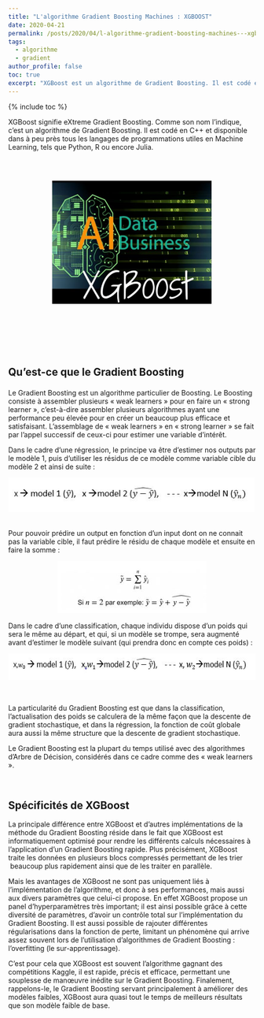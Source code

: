 ```yaml
---
title: "L'algorithme Gradient Boosting Machines : XGBOOST"
date: 2020-04-21
permalink: /posts/2020/04/l-algorithme-gradient-boosting-machines---xgboost
tags:
  - algorithme
  - gradient
author_profile: false
toc: true
excerpt: "XGBoost est un algorithme de Gradient Boosting. Il est codé en C++ et disponible dans tous les langages de programmation utiles en Machine Learning, tels que Python, R ou encore Julia."
---
```


{% include toc %}

<p>XGBoost signifie eXtreme Gradient Boosting. Comme son nom l&rsquo;indique, c&rsquo;est un algorithme de Gradient Boosting. Il est cod&eacute; en C++ et disponible dans &agrave; peu pr&egrave;s tous les langages de programmations utiles en Machine Learning, tels que Python, R ou encore Julia.</p>



<p>&nbsp;</p>



<h2 style="text-align:center"><img alt="" src="/images/media/uploads/2020/04/21/xgboost1.JPG" style="height:250px; width:330px" /></h2>



<h2><br />

&nbsp;<br />

<strong>Qu&rsquo;est-ce que le Gradient Boosting</strong></h2>



<p>Le Gradient Boosting est un algorithme particulier de Boosting. Le Boosting consiste &agrave; assembler plusieurs &laquo; weak learners &raquo; pour en faire un &laquo; strong learner &raquo;, c&rsquo;est-&agrave;-dire assembler plusieurs algorithmes ayant une performance peu &eacute;lev&eacute;e pour en cr&eacute;er un beaucoup plus efficace et satisfaisant. L&rsquo;assemblage de &laquo; weak learners &raquo; en &laquo; strong learner &raquo; se fait par l&rsquo;appel successif de ceux-ci pour estimer une variable d&rsquo;int&eacute;r&ecirc;t.</p>



<p>Dans le cadre d&rsquo;une r&eacute;gression, le principe va &ecirc;tre d&rsquo;estimer nos outputs par le mod&egrave;le 1, puis d&rsquo;utiliser les r&eacute;sidus de ce mod&egrave;le comme variable cible du mod&egrave;le 2 et ainsi de suite :&nbsp;</p>



<p><img alt="" src="/images/media/uploads/2020/04/21/capture.JPG" style="height:70px; width:502px" />&nbsp;<br />

Pour pouvoir pr&eacute;dire un output en fonction d&rsquo;un input dont on ne connait pas la variable cible, il faut pr&eacute;dire le r&eacute;sidu de chaque mod&egrave;le et ensuite en faire la somme :</p>



<p style="text-align:center"><img alt="" src="/images/media/uploads/2020/04/21/capture1.JPG" style="height:106px; width:302px" /></p>



<p>Dans le cadre d&rsquo;une classification, chaque individu dispose d&rsquo;un poids qui sera le m&ecirc;me au d&eacute;part, et qui, si un mod&egrave;le se trompe, sera augment&eacute; avant d&rsquo;estimer le mod&egrave;le suivant (qui prendra donc en compte ces poids) :</p>



<p><img alt="" src="/images/media/uploads/2020/04/21/capture2_3ZE0i4z.JPG" style="height:54px; width:580px" /></p>



<p><br />

La particularit&eacute; du Gradient Boosting est que dans la classification, l&rsquo;actualisation des poids se calculera de la m&ecirc;me fa&ccedil;on que la descente de gradient stochastique, et dans la r&eacute;gression, la fonction de co&ucirc;t globale aura aussi la m&ecirc;me structure que la descente de gradient stochastique.</p>



<p>Le Gradient Boosting est la plupart du temps utilis&eacute; avec des algorithmes d&rsquo;Arbre de D&eacute;cision, consid&eacute;r&eacute;s dans ce cadre comme des &laquo; weak learners &raquo;.</p>



<p>&nbsp;</p>



<h2><strong>Sp&eacute;cificit&eacute;s de XGBoost</strong></h2>



<p>La principale diff&eacute;rence entre XGBoost et d&rsquo;autres impl&eacute;mentations de la m&eacute;thode du Gradient Boosting r&eacute;side dans le fait que XGBoost est informatiquement optimis&eacute; pour rendre les diff&eacute;rents calculs n&eacute;cessaires &agrave; l&rsquo;application d&rsquo;un Gradient Boosting rapide. Plus pr&eacute;cis&eacute;ment, XGBoost traite les donn&eacute;es en plusieurs blocs compress&eacute;s permettant de les trier &nbsp;beaucoup plus rapidement ainsi que de les traiter en parall&egrave;le.</p>



<p>Mais les avantages de XGBoost ne sont pas uniquement li&eacute;s &agrave; l&rsquo;impl&eacute;mentation de l&rsquo;algorithme, et donc &agrave; ses performances, mais aussi aux divers param&egrave;tres que celui-ci propose. En effet XGBoost propose un panel d&rsquo;hyperparam&egrave;tres tr&egrave;s important;&nbsp;il est ainsi possible gr&acirc;ce &agrave; cette diversit&eacute; de param&egrave;tres, d&rsquo;avoir un contr&ocirc;le total sur l&rsquo;impl&eacute;mentation du Gradient Boosting. Il est aussi possible de rajouter diff&eacute;rentes r&eacute;gularisations dans la fonction de perte, limitant un ph&eacute;nom&egrave;ne qui arrive assez souvent lors de l&rsquo;utilisation d&rsquo;algorithmes de Gradient Boosting : l&rsquo;overfitting (le sur-apprentissage).</p>



<p>C&rsquo;est pour cela que XGBoost est souvent l&rsquo;algorithme gagnant des comp&eacute;titions Kaggle, il est rapide, pr&eacute;cis et efficace, permettant une souplesse de man&oelig;uvre in&eacute;dite sur le Gradient Boosting. Finalement, rappelons-le, le Gradient Boosting servant principalement &agrave; am&eacute;liorer des mod&egrave;les faibles, XGBoost aura quasi tout le temps de meilleurs r&eacute;sultats que son mod&egrave;le faible de base.</p>
